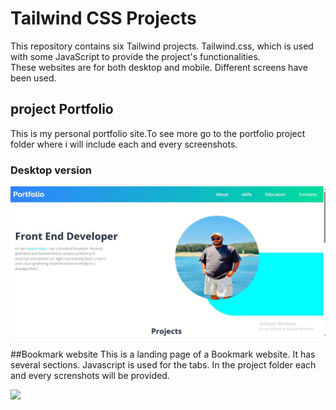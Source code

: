 # Tailwind CSS Projects
This repository contains six Tailwind projects. Tailwind.css, which is used  with some JavaScript to provide the project's functionalities. <br>
These websites are for both desktop and mobile. Different screens have been used.

## project Portfolio
This is my personal portfolio site.To see more go to the portfolio project folder where i will include each and every screenshots. 
### Desktop version
<img src="all-project-assets/portfolio/portfolio_desktop.JPG">

##Bookmark website
This is a landing page of a Bookmark website. It has several sections. Javascript is used for the tabs. In the project folder each and every screnshots will be provided.

<img src="all-project-assets/bookmark/Bookmark_desktop.JPG">
